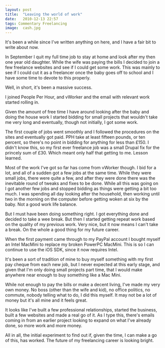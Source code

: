 ```yaml
---
layout: post
title:  "Leaving the world of work"
date:   2010-12-13 22:57
tags: Commentary Freelancing
image:  cash.jpg
---
```

It's been a while since I've written anything on here, and I have a fair bit to write about now.

In September I quit my full time job to stay at home and look after my then one year old daughter. While the wife was paying the bills I decided to join a few freelance websites and see if I could get some work. This was mainly to see if I could cut it as a freelancer once the baby goes off to school and I have some time to devote to this properly.

Well, in short, it's been a massive success.

I joined People Per Hour, and vWorker and the email with relevant work started rolling in.

Given the amount of free time I have around looking after the baby and doing the house work I started bidding for small projects that wouldn't take me very long and eventually, though not initially, I got some work.

The first couple of jobs went smoothly and I followed the procedures on the sites and eventually got paid. PPH take at least fifteen pounds, or ten percent, so there's no point in bidding for anything for less than &pound;150. I didn't know this, so my first ever freelance job was a small Drupal fix for the princely sum of &pound;30. Which meant only half that getting to me. Lesson learned.

Most of the work I've got so far has come from vWorker though. I bid for a lot, and all of a sudden got a few jobs at the same time. While they were small jobs, there were quite a few, and after they were done there was the inevitable round of tweaks and fixes to be done. While all this was going on I got another few jobs and stopped bidding as things were getting a bit too much. I was spending all day looking after the household, then working until two in the morning on the computer before getting woken at six by the baby. Not a good work life balance.

But I must have been doing something right. I got everything done and decided to take a wee break. But then I started getting repeat work based on the quality of my previous work. Very nice, but it now means I can't take a break. On the whole a good thing for my future career.

When the first payment came through to my PayPal account I bought myself an Intel MacMini to replace my broken PowerPC MacMini. This is so I can continue to use the iOS SDK, since it now requires Intel.

It's been a sort of tradition of mine to buy myself something with my first pay cheque from each new job, but I never expected at this early stage, and given that I'm only doing small projects part time, that I would make anywhere near enough to buy something like a Mac Mini.

While not enough to pay the bills or make a decent living, I've made my very own money. No boss (other than the wife and kid), no office politics, no commute, nobody telling what to do, I did this myself. It may not be a lot of money but it's all mine and it feels great.

It looks like I've built a few professional relationships, started the business, built a few websites and made a real go of it. As I type this, there's emails coming in from an earlier project looking to expand on what I've already done, so more work and more money.

All in all, the initial experiment to find out if, given the time, I can make a go of this, has worked. The future of my freelancing career is looking bright.

